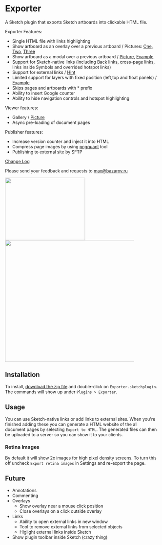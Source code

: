 # Exporter

A Sketch plugin that exports Sketch artboards into clickable HTML file. 

Exporter Features:
- Single HTML file with links highlighting
- Show artboard as an overlay over a previous artboard / Pictures: [One](https://raw.githubusercontent.com/MaxBazarov/exporter/master/tests/FixedLayers/Overlay1.png), [Two](https://raw.githubusercontent.com/MaxBazarov/exporter/master/tests/FixedLayers/Overlay2.png), [Three](https://raw.githubusercontent.com/MaxBazarov/exporter/master/tests/FixedLayers/Overlay3.png)
- Show artboard as a modal over a previous artboard  / [Picture](https://github.com/MaxBazarov/exporter/raw/master/tests/Pictures/Link-ModalArtboard.png), [Example](https://github.com/MaxBazarov/exporter/raw/master/tests/Link-ModalArtboard.sketch)
- Support for Sketch-native links (including Back links, cross-page links, links inside Symbols and overrided hotspot links)
- Support for external links / [Hint](https://github.com/MaxBazarov/exporter/blob/master/Hints.md#hint2)
- Limited support for layers with fixed position (left,top and float panels) / [Example](https://github.com/MaxBazarov/exporter/tree/master/tests/FixeLayers)
- Skips pages and artboards with * prefix 
- Ability to insert Google counter
- Ability to hide navigation controls and hotspot highlighting

Viewer features:
- Gallery / [Picture](https://github.com/MaxBazarov/exporter/raw/master/tests/Pictures/Gallery.png)
- Async pre-loading of document pages

Publisher features:
- Increase version counter and inject it into HTML
- Compress page images by using [pngquant](https://pngquant.org) tool
- Publishing to external site by SFTP

[Change Log](https://github.com/MaxBazarov/exporter/blob/master/CHANGELOG.md)

Please send your feedback and requests to max@bazarov.ru

<img width="262" height="204" src="https://raw.githubusercontent.com/MaxBazarov/exporter/master/tests/Pictures/Menu.png"/><img width="423" height="398" src="https://github.com/MaxBazarov/exporter/blob/master/tests/Pictures/Publish-Dialog.png?raw=true"/>


## Installation

To install, [download the zip file](https://github.com/MaxBazarov/exporter/raw/master/Exporter.sketchplugin.zip) and double-click on `Exporter.sketchplugin`. The commands will show up under `Plugins > Exporter`. 

## Usage

You can use Sketch-native links or add links to external sites. When you're finished adding these you can generate a HTML website of the all document pages by selecting `Export to HTML`. The generated files can then be uploaded to a server so you can show it to your clients. 

### Retina Images
 
By default it will show 2x images for high pixel density screens. To turn this off uncheck `Export retina images` in Settings and re-export the page.

## Future 
* Annotations
* Commenting
* Overlays
  * Show overlay near a mouse click position
  * Close overlays on a click outside overlay
* Links
  * Ability to open external links in new window
  * Tool to remove external links from selected objects
  * Higlight external links inside Sketch
* Show plugin toolbar inside Sketch (crazy thing)

